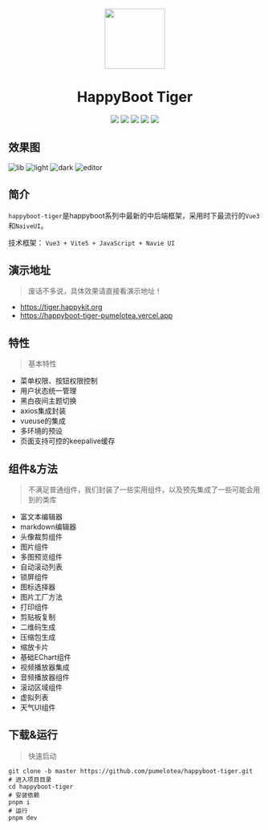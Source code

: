 <p align="center">
<img style="margin-top: 30px" src="https://raw.githubusercontent.com/pumelotea/happyboot-tiger/master/assets/logo.png" width="120"/>
</p>
<h1 align="center">
HappyBoot Tiger
</h1>
<p align="center">
<img src="https://img.shields.io/github/last-commit/pumelotea/happyboot-tiger?style=flat-square"/>
<img src="https://img.shields.io/github/stars/pumelotea/happyboot-tiger?style=flat-square"/>
<img src="https://img.shields.io/github/forks/pumelotea/happyboot-tiger?style=flat-square"/>
<img src="https://img.shields.io/github/issues/pumelotea/happyboot-tiger?style=flat-square"/>
<img src="https://img.shields.io/github/license/pumelotea/happyboot-tiger?style=flat-square"/>
</p>


## 效果图

![lib](https://raw.githubusercontent.com/pumelotea/happyboot-tiger/master/assets/lib.png)
![light](https://raw.githubusercontent.com/pumelotea/happyboot-tiger/master/assets/light.png)
![dark](https://raw.githubusercontent.com/pumelotea/happyboot-tiger/master/assets/dark.png)
![editor](https://raw.githubusercontent.com/pumelotea/happyboot-tiger/master/assets/editor.png)

## 简介
`happyboot-tiger`是happyboot系列中最新的中后端框架，采用时下最流行的`Vue3`和`NaiveUI`。

技术框架： `Vue3 + Vite5 + JavaScript + Navie UI`

## 演示地址
> 废话不多说，具体效果请直接看演示地址！   
- https://tiger.happykit.org
- https://happyboot-tiger-pumelotea.vercel.app
## 特性 
> 基本特性
- 菜单权限、按钮权限控制
- 用户状态统一管理
- 黑白夜间主题切换
- axios集成封装
- vueuse的集成
- 多环境的预设
- 页面支持可控的keepalive缓存

## 组件&方法
> 不满足普通组件，我们封装了一些实用组件，以及预先集成了一些可能会用到的类库
- 富文本编辑器
- markdown编辑器
- 头像裁剪组件
- 图片组件
- 多图预览组件
- 自动滚动列表
- 锁屏组件
- 图标选择器
- 图片工厂方法
- 打印组件
- 剪贴板复制
- 二维码生成
- 压缩包生成
- 缩放卡片
- 基础EChart组件
- 视频播放器集成
- 音频播放器组件
- 滚动区域组件
- 虚拟列表
- 天气UI组件


## 下载&运行
> 快速启动
```shell
git clone -b master https://github.com/pumelotea/happyboot-tiger.git
# 进入项目目录
cd happyboot-tiger
# 安装依赖
pnpm i
# 运行
pnpm dev 
```



